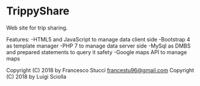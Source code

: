 # TrippyShare
Web site for trip sharing.

Features:
-HTML5 and JavaScript to manage data client side
-Bootstrap 4 as template manager
-PHP 7 to manage data server side
-MySql as DMBS and prepared statements to query it safety
-Google maps API to manage maps

Copyright (C) 2018 by Francesco Stucci <francestu96@gmail.com>
Copyright (C) 2018 by Luigi Sciolla

